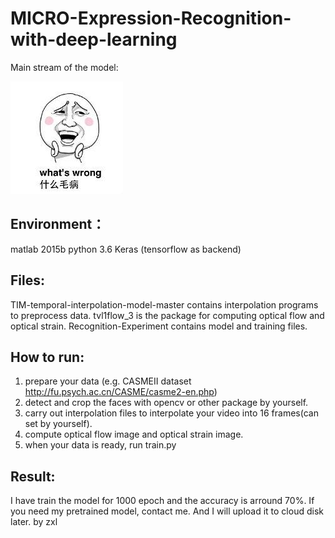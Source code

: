 # MICRO-Expression-Recognition-with-deep-learning
Main stream of the model:

![image](https://github.com/AngelSXD/sxd_first_repository/blob/master/images/20160615165142.png)
## Environment：
matlab 2015b
python 3.6
Keras (tensorflow as backend)
## Files:
TIM-temporal-interpolation-model-master contains interpolation programs to preprocess data.
tvl1flow_3 is the package for computing optical flow and optical strain.
Recognition-Experiment contains model and training files.

## How to run:
1. prepare your data (e.g. CASMEII dataset  http://fu.psych.ac.cn/CASME/casme2-en.php)
2. detect and crop the faces with opencv or other package by yourself.
3. carry out interpolation files to interpolate your video into 16 frames(can set by yourself).
4. compute optical flow image and optical strain image.
5. when your data is ready, run train.py

## Result:
I have train the model for 1000 epoch and the accuracy is arround 70%.
If you need my pretrained model, contact me. And I will upload it to cloud disk later.
by zxl
